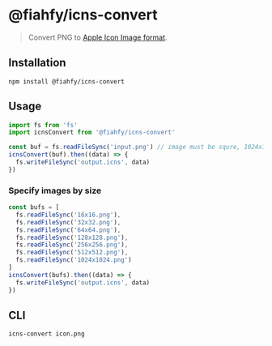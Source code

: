 # @fiahfy/icns-convert

> Convert PNG to [Apple Icon Image format](https://en.wikipedia.org/wiki/Apple_Icon_Image_format).


## Installation
```
npm install @fiahfy/icns-convert
```


## Usage
```js
import fs from 'fs'
import icnsConvert from '@fiahfy/icns-convert'

const buf = fs.readFileSync('input.png') // image must be squre, 1024x1024 pixels or larger
icnsConvert(buf).then((data) => {
  fs.writeFileSync('output.icns', data)
})
```

### Specify images by size
```js
const bufs = [
  fs.readFileSync('16x16.png'),
  fs.readFileSync('32x32.png'),
  fs.readFileSync('64x64.png'),
  fs.readFileSync('128x128.png'),
  fs.readFileSync('256x256.png'),
  fs.readFileSync('512x512.png'),
  fs.readFileSync('1024x1024.png')
]
icnsConvert(bufs).then((data) => {
  fs.writeFileSync('output.icns', data)
})
```


## CLI
```
icns-convert icon.png
```
